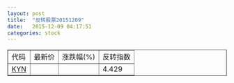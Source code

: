 ```yaml
---
layout: post
title:  "反转股票20151209"
date:   2015-12-09 04:17:51
categories: stock
---
```


<script type="text/javascript">
var stockList = []
stockList.push('gb_kyn');
</script>

<table border="1">
 <tr>
 <td>代码</td>
  <td>最新价</td>
  <td>涨跌幅(%)</td>
 <td>反转指数</td>
</tr>
  <tr id="kyn"><td><a href="http://stock.finance.sina.com.cn/usstock/quotes/KYN.html" target="_blank">KYN</a></td><td></td><td></td><td>4.429</td></tr>
</table>
